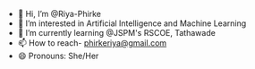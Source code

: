 - 👋 Hi, I’m @Riya-Phirke
- 👀 I’m interested in Artificial Intelligence and Machine Learning
- 🌱 I’m currently learning @JSPM's RSCOE, Tathawade
- 📫 How to reach- phirkeriya@gmail.com
- 😄 Pronouns: She/Her

<!---
Riya-Phirke/Riya-Phirke is a ✨ special ✨ repository because its `README.md` (this file) appears on your GitHub profile.
You can click the Preview link to take a look at your changes.
--->
